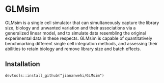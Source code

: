 # GLMsim
GLMsim is a single cell simulator that can simultaneously capture the library size, biology and unwanted variation and their associations via a generalized linear model, and to simulate data resembling the original experimental data in these respects. GLMsim is capable of quantitatively benchmarking different single cell integration methods, and assessing their abilities to retain biology and remove library size and batch effects.
## Installation
`devtools::install_github("jiananwehi/GLMsim")`
